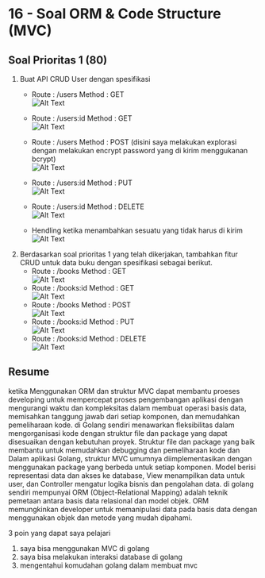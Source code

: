 # 16 - Soal ORM & Code Structure (MVC)
## Soal Prioritas 1 (80)
1. Buat API CRUD User dengan spesifikasi  
   - Route : /users  Method : GET
    <br>![Alt Text](assets/2023-04-01_18-32_1.png)<br>
   -  Route : /users:id  Method : GET
   <br>![Alt Text](assets/2023-04-01_18-33.png)<br>
    -  Route : /users  Method : POST (disini saya melakukan explorasi dengan melakukan encrypt password yang di kirim menggukanan bcrypt)
   <br>![Alt Text](assets/2023-04-04_20-19.png)<br>
    -  Route : /users:id  Method : PUT
       <br>![Alt Text](assets/2023-04-04_21-02.png)<br>
   -  Route : /users:id  Method : DELETE
    <br>![Alt Text](assets/2023-04-04_21-03.png)<br>

   -  Hendling ketika menambahkan sesuatu yang tidak harus di kirim
       <br>![Alt Text](assets/2023-04-04_20-24.png)<br>
2. Berdasarkan soal prioritas 1 yang telah dikerjakan, tambahkan fitur CRUD untuk data buku dengan spesifikasi sebagai berikut.
   - Route : /books  Method : GET
   <br>![Alt Text](assets/2023-04-04_21-42.png)<br>
   -  Route : /books:id  Method : GET
   <br>![Alt Text](assets/2023-04-04_21-44.png)<br>
   -  Route : /books  Method : POST 
   <br>![Alt Text](assets/2023-04-04_21-24.png)<br>
   -  Route : /books:id  Method : PUT
    <br>![Alt Text](assets/2023-04-04_21-47.png)<br>
   -  Route : /books:id  Method : DELETE
   <br>![Alt Text](assets/2023-04-04_21-47_1.png)<br>

## Resume
ketika Menggunakan ORM dan struktur MVC dapat membantu proeses developing untuk mempercepat proses pengembangan aplikasi dengan mengurangi waktu dan kompleksitas dalam membuat operasi basis data, memisahkan tanggung jawab dari setiap komponen, dan memudahkan pemeliharaan kode. di Golang sendiri menawarkan fleksibilitas dalam mengorganisasi kode dengan struktur file dan package yang dapat disesuaikan dengan kebutuhan proyek. Struktur file dan package yang baik membantu untuk memudahkan debugging dan pemeliharaan kode dan Dalam aplikasi Golang, struktur MVC umumnya diimplementasikan dengan menggunakan package yang berbeda untuk setiap komponen. Model berisi representasi data dan akses ke database, View menampilkan data untuk user, dan Controller mengatur logika bisnis dan pengolahan data. di golang sendiri mempunyai ORM (Object-Relational Mapping) adalah teknik pemetaan antara basis data relasional dan model objek. ORM memungkinkan developer untuk memanipulasi data pada basis data dengan menggunakan objek dan metode yang mudah dipahami.

3 poin yang dapat saya pelajari 
1. saya bisa menggunakan MVC di golang
2. saya bisa melakukan interaksi database di golang
3. mengentahui komudahan golang dalam membuat mvc